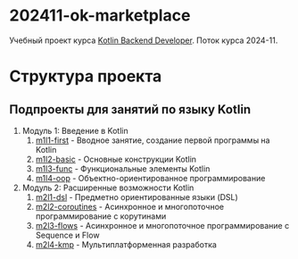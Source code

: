 # 202411-ok-marketplace

Учебный проект курса
[Kotlin Backend Developer](https://otus.ru/lessons/kotlin/).
Поток курса 2024-11.

# Структура проекта

## Подпроекты для занятий по языку Kotlin

1. Модуль 1: Введение в Kotlin
   1. [m1l1-first](m1l1-first) - Вводное занятие, создание первой программы на Kotlin
   2. [m1l2-basic](m1l2-basic) - Основные конструкции Kotlin
   3. [m1l3-func](m1l3-func) - Функциональные элементы Kotlin
   4. [m1l4-oop](m1l4-oop) - Объектно-ориентированное программирование
2. Модуль 2: Расширенные возможности Kotlin
   1. [m2l1-dsl](m2l1-dsl) - Предметно ориентированные языки (DSL)
   2. [m2l2-coroutines](m2l2-coroutines) - Асинхронное и многопоточное программирование с корутинами
   3. [m2l3-flows](m2l3-flows) - Асинхронное и многопоточное программирование с Sequence и Flow
   4. [m2l4-kmp](m2l4-kmp) - Мультиплатформенная разработка
